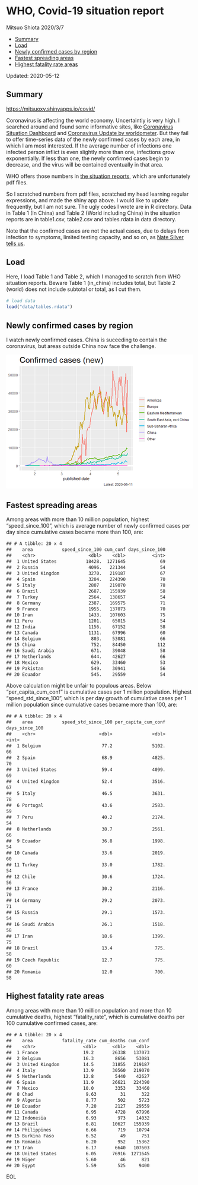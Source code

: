 WHO, Covid-19 situation report
================
Mitsuo Shiota
2020/3/7

  - [Summary](#summary)
  - [Load](#load)
  - [Newly confirmed cases by region](#newly-confirmed-cases-by-region)
  - [Fastest spreading areas](#fastest-spreading-areas)
  - [Highest fatality rate areas](#highest-fatality-rate-areas)

Updated: 2020-05-12

## Summary

<https://mitsuoxv.shinyapps.io/covid/>

Coronavirus is affecting the world economy. Uncertaintiy is very high. I
searched around and found some informative sites, like [Coronavirus
Situation
Dashboard](https://who.maps.arcgis.com/apps/opsdashboard/index.html#/c88e37cfc43b4ed3baf977d77e4a0667)
and [Coronavirus Update by
worldometer](https://www.worldometers.info/coronavirus/). But they fail
to offer time-series data of the newly confirmed cases by each area, in
which I am most interested. If the average number of infections one
infected person inflict is even slightly more than one, infections grow
exponentially. If less than one, the newly confirmed cases begin to
decrease, and the virus will be contained eventually in that area.

WHO offers those numbers in [the situation
reports](https://www.who.int/emergencies/diseases/novel-coronavirus-2019/situation-reports/),
which are unfortunately pdf files.

So I scratched numbers from pdf files, scratched my head learning
regular expressions, and made the shiny app above. I would like to
update frequently, but I am not sure. The ugly codes I wrote are in R
directory. Data in Table 1 (In China) and Table 2 (World including
China) in the situation reports are in table1.csv, table2.csv and
tables.rdata in data directory.

Note that the confirmed cases are not the actual cases, due to delays
from infection to symptoms, limited testing capacity, and so on, as
[Nate Silver tells
us](https://fivethirtyeight.com/features/coronavirus-case-counts-are-meaningless/).

## Load

Here, I load Table 1 and Table 2, which I managed to scratch from WHO
situation reports. Beware Table 1 (in\_china) includes total, but Table
2 (world) does not include subtotal or total, as I cut them.

``` r
# load data
load("data/tables.rdata")
```

## Newly confirmed cases by region

I watch newly confirmed cases. China is suceeding to contain the
coronavirus, but areas outside China now face the challenge.

![](README_files/figure-gfm/chart-1.png)<!-- -->

## Fastest spreading areas

Among areas with more than 10 million population, highest
“speed\_since\_100”, which is average number of newly confirmed cases
per day since cumulative cases became more than 100, are:

    ## # A tibble: 20 x 4
    ##    area           speed_since_100 cum_conf days_since_100
    ##    <chr>                    <dbl>    <dbl>          <int>
    ##  1 United States           18428.  1271645             69
    ##  2 Russia                   4096.   221344             54
    ##  3 United Kingdom           3270.   219187             67
    ##  4 Spain                    3204.   224390             70
    ##  5 Italy                    2807    219070             78
    ##  6 Brazil                   2687.   155939             58
    ##  7 Turkey                   2564.   138657             54
    ##  8 Germany                  2387.   169575             71
    ##  9 France                   1955.   137073             70
    ## 10 Iran                     1433.   107603             75
    ## 11 Peru                     1201.    65015             54
    ## 12 India                    1156.    67152             58
    ## 13 Canada                   1131.    67996             60
    ## 14 Belgium                   803.    53081             66
    ## 15 China                     752.    84450            112
    ## 16 Saudi Arabia              671.    39048             58
    ## 17 Netherlands               644.    42627             66
    ## 18 Mexico                    629.    33460             53
    ## 19 Pakistan                  549.    30941             56
    ## 20 Ecuador                   545.    29559             54

Above calculation might be unfair to populous areas. Below
“per\_capita\_cum\_conf” is cumulative cases per 1 million population.
Highest “speed\_std\_since\_100”, which is per day growth of cumulative
cases per 1 million population since cumulative cases became more than
100, are:

    ## # A tibble: 20 x 4
    ##    area           speed_std_since_100 per_capita_cum_conf days_since_100
    ##    <chr>                        <dbl>               <dbl>          <int>
    ##  1 Belgium                       77.2               5102.             66
    ##  2 Spain                         68.9               4825.             70
    ##  3 United States                 59.4               4099.             69
    ##  4 United Kingdom                52.4               3516.             67
    ##  5 Italy                         46.5               3631.             78
    ##  6 Portugal                      43.6               2583.             59
    ##  7 Peru                          40.2               2174.             54
    ##  8 Netherlands                   38.7               2561.             66
    ##  9 Ecuador                       36.8               1998.             54
    ## 10 Canada                        33.6               2019.             60
    ## 11 Turkey                        33.0               1782.             54
    ## 12 Chile                         30.6               1724.             56
    ## 13 France                        30.2               2116.             70
    ## 14 Germany                       29.2               2073.             71
    ## 15 Russia                        29.1               1573.             54
    ## 16 Saudi Arabia                  26.1               1518.             58
    ## 17 Iran                          18.6               1399.             75
    ## 18 Brazil                        13.4                775.             58
    ## 19 Czech Republic                12.7                775.             60
    ## 20 Romania                       12.0                700.             58

## Highest fatality rate areas

Among areas with more than 10 million population and more than 10
cumulative deaths, highest “fatality\_rate”, which is cumulative deaths
per 100 cumulative confirmed cases, are:

    ## # A tibble: 20 x 4
    ##    area           fatality_rate cum_deaths cum_conf
    ##    <chr>                  <dbl>      <dbl>    <dbl>
    ##  1 France                 19.2       26338   137073
    ##  2 Belgium                16.3        8656    53081
    ##  3 United Kingdom         14.5       31855   219187
    ##  4 Italy                  13.9       30560   219070
    ##  5 Netherlands            12.8        5440    42627
    ##  6 Spain                  11.9       26621   224390
    ##  7 Mexico                 10.0        3353    33460
    ##  8 Chad                    9.63         31      322
    ##  9 Algeria                 8.77        502     5723
    ## 10 Ecuador                 7.20       2127    29559
    ## 11 Canada                  6.95       4728    67996
    ## 12 Indonesia               6.93        973    14032
    ## 13 Brazil                  6.81      10627   155939
    ## 14 Philippines             6.66        719    10794
    ## 15 Burkina Faso            6.52         49      751
    ## 16 Romania                 6.20        952    15362
    ## 17 Iran                    6.17       6640   107603
    ## 18 United States           6.05      76916  1271645
    ## 19 Niger                   5.60         46      821
    ## 20 Egypt                   5.59        525     9400

EOL
